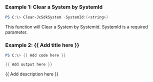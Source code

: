 ### Example 1: Clear a System by SystemId
```powershell
PS C:\> Clear-JcSdkSystem -SystemId:(<string>)


```

This function will Clear a System by SystemId. SystemId is a required parameter.

### Example 2: {{ Add title here }}
```powershell
PS C:\> {{ Add code here }}

{{ Add output here }}
```

{{ Add description here }}

